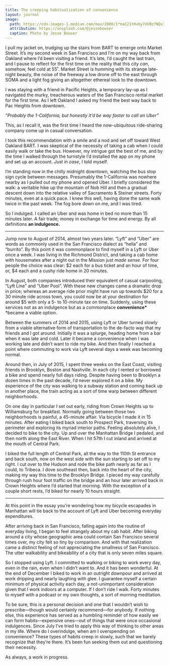 ```yaml
---
title: The creeping habitualization of convenience
layout: journal
image:
  path: https://cdn-images-1.medium.com/max/2000/1*maC21tHvby7dVBzfNQv1AQ.jpeg
  attribution: https://unsplash.com/@jessebowser
  caption: Photo by Jesse Bowser
---
```


I pull my jacket on, trudging up the stairs from BART to emerge onto Market
Street. It’s my second week in San Francisco and I’m on my way back from Oakland
where I’d been visiting a friend. It’s late, I’d caught the last train, and I
pause to reflect for the first time on the reality that this city _can_,
somehow, feel cold at 55˚. Market Street is humming with its strange late-night
beauty, the noise of the freeway a low drone off to the east through SOMA and a
light fog giving an altogether ethereal look to the downtown.

I was staying with a friend in Pacific Heights, a temporary lay-up as I
navigated the murky, treacherous waters of the San Francisco rental market for
the first time. As I left Oakland I asked my friend the best way back to Pac
Heights from downtown.

_“Probably the 1-California, but honestly it’d be way faster to call an Uber”_

This, as I recall it, was the first time I heard the now-ubiquitous ride-sharing
company come up in casual conversation.

I took this recommendation with a smile and a nod and set off toward West
Oakland BART. I was skeptical of the necessity of taking a cab when I could
easily walk or take the bus. However, my intrigue got the best of me, and by the
time I walked through the turnstyle I’d installed the app on my phone and set up
an account. _Just in case_, I told myself.

I’m standing now in the chilly midnight downtown, watching the bus stop sign
cycle between messages. Presumably the 1-California was nowhere nearby as I
pulled out my phone and opened Uber. I briefly considered the walk: a veritable
hike up the mountain of Nob Hill and then a gradual descent down into the
relative valley of Sacramento & Steiner streets. Forty minutes, even at a quick
pace. I knew this well, having done the same walk twice in the past week. The
fog bore down on me, and I was tired.

So I indulged. I called an Uber and was home in bed no more than 15 minutes
later. A fair trade; money in exchange for time and energy. By all definitions
**an indulgence.**

---

Jump now to August of 2014, almost two years later. “Lyft” and “Uber” are words
as commonly used in the San Francisco dialect as “hella” and “burrito”. By this
point it was commonplace to find myself in a Lyft or Uber once a week. I was
living in the Richmond District, and taking a cab home with housemates after a
night out in the Mission just _made sense_. For four people the choice was
clear: $2 each for a bus ticket and an hour of time, or, $4 each and a cushy
ride home in 20 minutes.

In August, both companies introduced their equivalent of casual carpooling,
“Lyft Line” and “Uber Pool”. With these new changes came a dramatic drop in
price; whereas an average ride prior might have run up towards $20 for a 30
minute ride across town, you could now be at your destination for around $5 with
only a 5- to 10-minute tax on time. Suddenly, using these services not as an
indulgence but as a commonplace **convenience\*** \*became a viable option.

Between the summers of 2014 and 2015, using Lyft or Uber turned slowly from a
viable alternative form of transportation to the de-facto way that my friends
and I got around. Initially it was a splurge, heading home from a bar when it
was late and cold. Later it became a convenience when I was working late and
didn’t want to ride my bike. And then finally I reached a point where commuting
to work via Lyft several days a week was becoming normal.

Around then, in July of 2015, I spent three weeks on the East Coast, visiting
friends in Brooklyn, Boston and Nashville. In each city I rented or borrowed a
bike and spend nearly full days riding. Despite having been to Brooklyn a dozen
times in the past decade, I’d never explored it on a bike. My experience of the
city was walking to a subway station and coming back up in another place, the
train acting as a sort of time warp between different neighborhoods.

On one day in particular I set out early, riding from Crown Heights up to
Williamsburg for breakfast. Normally going between those two neighborhoods is
painful, a 45-minute affair. Via bicycle I made it in 15 minutes. After eating I
biked back south to Prospect Park, traversing its perimeter and exploring its
myriad interior paths. Feeling absolutely alive, I decided to bike to the city.
Up and over the Manhattan Bridge I pedaled, and then north along the East River.
When I hit 57th I cut inland and arrived at the mouth of Central Park.

I biked the full length of Central Park, all the way to the 110th St entrance
and back south, now on the west side with the sun starting to set off to my
right. I cut over to the Hudson and rode the bike path nearly as far as I could,
to Tribeca. I dove southeast then, back into the heart of the city, making my
way this time to the Brooklyn Bridge. I pieced my way carefully through rush
hour foot traffic on the bridge and an hour later arrived back in Crown Heights
where I’d started that morning. With the exception of a couple short rests, I’d
biked for nearly 10 hours straight.

---

At this point in the essay you’re wondering how my bicycle escapades in
Manhattan will tie back to the account of Lyft and Uber becoming everyday
expenditures.

After arriving back in San Francisco, falling again into the routine of everyday
living, I began to feel strangely about my cab habit. After biking around a city
whose geographic area could contain San Francisco several times over, my city
felt so tiny by comparison. And with that realization came a distinct feeling of
not appreciating the smallness of San Francisco. The utter walkability and
bikeability of a city that is only seven miles square.

So I stopped using Lyft. I committed to walking or biking to work every day,
even in the rain, even when I didn’t want to. And it has been wonderful. At the
end of December I biked to work in an outright downpour and arrived at work
dripping and nearly laughing with glee. I guarantee myself a certain minimum of
physical activity each day, a not-unimportant consideration given that I work
indoors at a computer. If I don’t ride I walk. Forty minutes to myself with a
podcast or my own thoughts, a sort of morning meditation.

To be sure, this is a personal decision and one that I wouldn’t wish to
prescribe—though would certainly recommend—for anybody. If nothing else, this
experience has served as a humbling reminder of how easily we can form
habits—expensive ones—out of things that were once occasional indulgences. Since
July I’ve tried to apply this way of thinking to other areas in my life. Where
do I overindulge, when am I overspending on convenience? These types of habits
creep in slowly, such that we barely recognize that they’re there. It’s been fun
seeking them out and questioning their necessity.

As always, a work in progress.
